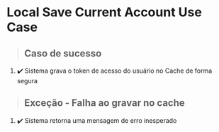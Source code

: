 # Local Save Current Account Use Case

> ## Caso de sucesso
1. ✔️ Sistema grava o token de acesso do usuário no Cache de forma segura

> ## Exceção - Falha ao gravar no cache
1. ✔️ Sistema retorna uma mensagem de erro inesperado